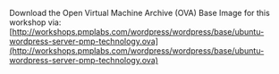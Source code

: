 Download the Open Virtual Machine Archive (OVA) Base Image for this workshop via:
[http://workshops.pmplabs.com/wordpress/wordpress/base/ubuntu-wordpress-server-pmp-technology.ova](http://workshops.pmplabs.com/wordpress/wordpress/base/ubuntu-wordpress-server-pmp-technology.ova)

